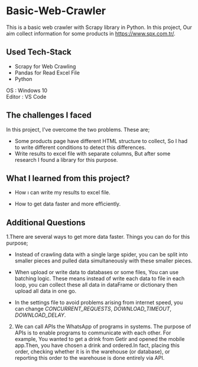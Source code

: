 # Basic-Web-Crawler
This is a basic web crawler with  Scrapy library in Python. In this project, Our aim  collect  information for some products in https://www.spx.com.tr/.


## Used Tech-Stack
- Scrapy for Web Crawling
- Pandas for Read Excel File
- Python

OS : Windows 10<br/>
Editor : VS Code
## The challenges I faced
In this project, I've overcome the two problems. These are;

- Some products page have different HTML structure to collect, So I had to write different conditions to detect this differences.
- Write results to excel file with separate columns, But after some research I found a library for this purpose.

## What I learned from this project?

- How ı can write my results to excel file.

- How to get data faster and more efficiently.

## Additional Questions
1.There are several ways to get  more data faster. Things you can do for this purpose;

- Instead of crawling data with a single large spider, you can be split into smaller pieces and pulled data simultaneously with these smaller pieces.

- When upload or write data to databases or some files, You can use batching logic. These means instead of write each data to file in each loop, you can collect these all data in dataFrame or dictionary then upload all data in one go. 

- In the settings file to avoid problems arising from internet speed, you can change *CONCURRENT_REQUESTS*, *DOWNLOAD_TIMEOUT*, *DOWNLOAD_DELAY*.

2. We can call APIs the WhatsApp of programs in systems. The purpose of APIs is to enable programs to communicate with each other. For example, You wanted to get a drink from Getir and opened the mobile app.Then, you have chosen a drink and ordered.In fact, placing this order, checking whether it is in the warehouse (or database), or reporting this order to the warehouse is done entirely via API.
